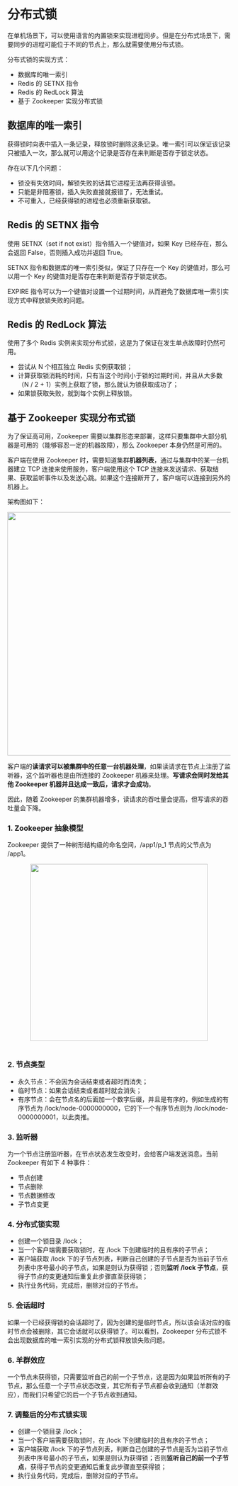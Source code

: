# 分布式锁

在单机场景下，可以使用语言的内置锁来实现进程同步。但是在分布式场景下，需要同步的进程可能位于不同的节点上，那么就需要使用分布式锁。

分布式锁的实现方式：

- 数据库的唯一索引
- Redis 的 SETNX 指令
- Redis 的  RedLock 算法
- 基于 Zookeeper 实现分布式锁

## 数据库的唯一索引

获得锁时向表中插入一条记录，释放锁时删除这条记录。唯一索引可以保证该记录只被插入一次，那么就可以用这个记录是否存在来判断是否存于锁定状态。

存在以下几个问题：

- 锁没有失效时间，解锁失败的话其它进程无法再获得该锁。
- 只能是非阻塞锁，插入失败直接就报错了，无法重试。
- 不可重入，已经获得锁的进程也必须重新获取锁。

## Redis 的 SETNX 指令

使用 SETNX（set if not exist）指令插入一个键值对，如果 Key 已经存在，那么会返回 False，否则插入成功并返回 True。

SETNX 指令和数据库的唯一索引类似，保证了只存在一个 Key 的键值对，那么可以用一个 Key 的键值对是否存在来判断是否存于锁定状态。

EXPIRE 指令可以为一个键值对设置一个过期时间，从而避免了数据库唯一索引实现方式中释放锁失败的问题。

## Redis 的 RedLock 算法

使用了多个 Redis 实例来实现分布式锁，这是为了保证在发生单点故障时仍然可用。

- 尝试从 N 个相互独立 Redis 实例获取锁；
- 计算获取锁消耗的时间，只有当这个时间小于锁的过期时间，并且从大多数（N / 2 + 1）实例上获取了锁，那么就认为锁获取成功了；
- 如果锁获取失败，就到每个实例上释放锁。

## 基于 Zookeeper 实现分布式锁

为了保证高可用，Zookeeper 需要以集群形态来部署，这样只要集群中大部分机器是可用的（能够容忍一定的机器故障），那么 Zookeeper 本身仍然是可用的。

客户端在使用 Zookeeper 时，需要知道集群**机器列表**，通过与集群中的某一台机器建立 TCP 连接来使用服务，客户端使用这个 TCP 连接来发送请求、获取结果、获取监听事件以及发送心跳。如果这个连接断开了，客户端可以连接到另外的机器上。

架构图如下：



<div align="center"><img src="https://gitee.com/duhouan/ImagePro/raw/master/java-notes/distribution/cap_2.png" width="550"/></div>



客户端的**读请求可以被集群中的任意一台机器处理**，如果读请求在节点上注册了监听器，这个监听器也是由所连接的 Zookeeper 机器来处理。**写请求会同时发给其他 Zookeeper 机器并且达成一致后，请求才会成功**。

因此，随着 Zookeeper 的集群机器增多，读请求的吞吐量会提高，但写请求的吞吐量会下降。

### 1. Zookeeper 抽象模型

Zookeeper 提供了一种树形结构级的命名空间，/app1/p_1 节点的父节点为 /app1。

<div align="center"> <img src="https://gitee.com/duhouan/ImagePro/raw/master/java-notes/systemDesign/31d99967-1171-448e-8531-bccf5c14cffe.jpg" width="400"/> </div><br>

### 2. 节点类型

- 永久节点：不会因为会话结束或者超时而消失；
- 临时节点：如果会话结束或者超时就会消失；
- 有序节点：会在节点名的后面加一个数字后缀，并且是有序的，例如生成的有序节点为 /lock/node-0000000000，它的下一个有序节点则为 /lock/node-0000000001，以此类推。

### 3. 监听器

为一个节点注册监听器，在节点状态发生改变时，会给客户端发送消息。当前 Zookeeper 有如下 4 种事件：

- 节点创建
- 节点删除
- 节点数据修改
- 子节点变更

### 4. 分布式锁实现

- 创建一个锁目录 /lock；
- 当一个客户端需要获取锁时，在 /lock 下创建临时的且有序的子节点；
- 客户端获取 /lock 下的子节点列表，判断自己创建的子节点是否为当前子节点列表中序号最小的子节点，如果是则认为获得锁；否则**监听 /lock 子节点**，获得子节点的变更通知后重复此步骤直至获得锁；
- 执行业务代码，完成后，删除对应的子节点。

### 5. 会话超时

如果一个已经获得锁的会话超时了，因为创建的是临时节点，所以该会话对应的临时节点会被删除，其它会话就可以获得锁了。可以看到，Zookeeper 分布式锁不会出现数据库的唯一索引实现的分布式锁释放锁失败问题。

### 6. 羊群效应

一个节点未获得锁，只需要监听自己的前一个子节点，这是因为如果监听所有的子节点，那么任意一个子节点状态改变，其它所有子节点都会收到通知（羊群效应），而我们只希望它的后一个子节点收到通知。

### 7. 调整后的分布式锁实现

- 创建一个锁目录 /lock；
- 当一个客户端需要获取锁时，在 /lock 下创建临时的且有序的子节点；
- 客户端获取 /lock 下的子节点列表，判断自己创建的子节点是否为当前子节点列表中序号最小的子节点，如果是则认为获得锁；否则**监听自己的前一个子节点**，获得子节点的变更通知后重复此步骤直至获得锁；
- 执行业务代码，完成后，删除对应的子节点。

